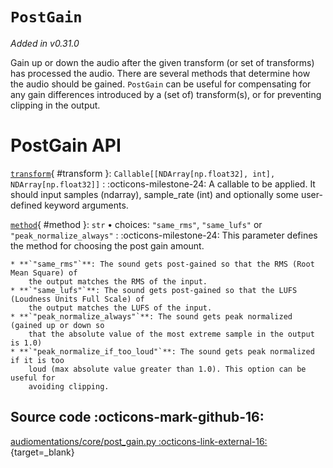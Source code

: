 # `PostGain`

_Added in v0.31.0_

Gain up or down the audio after the given transform (or set of transforms) has
processed the audio. There are several methods that determine how the audio should
be gained. `PostGain` can be useful for compensating for any gain differences introduced
by a (set of) transform(s), or for preventing clipping in the output.

# PostGain API

[`transform`](#transform){ #transform }: `Callable[[NDArray[np.float32], int], NDArray[np.float32]]`
:   :octicons-milestone-24: A callable to be applied. It should input
    samples (ndarray), sample_rate (int) and optionally some user-defined
    keyword arguments.

[`method`](#method){ #method }: `str` • choices: `"same_rms"`, `"same_lufs"` or `"peak_normalize_always"`
:   :octicons-milestone-24: This parameter defines the method for choosing the post gain amount.

    * **`"same_rms"`**: The sound gets post-gained so that the RMS (Root Mean Square) of
        the output matches the RMS of the input.
    * **`"same_lufs"`**: The sound gets post-gained so that the LUFS (Loudness Units Full Scale) of
        the output matches the LUFS of the input.
    * **`"peak_normalize_always"`**: The sound gets peak normalized (gained up or down so
        that the absolute value of the most extreme sample in the output is 1.0)
    * **`"peak_normalize_if_too_loud"`**: The sound gets peak normalized if it is too
        loud (max absolute value greater than 1.0). This option can be useful for
        avoiding clipping.

## Source code :octicons-mark-github-16:

[audiomentations/core/post_gain.py :octicons-link-external-16:](https://github.com/iver56/audiomentations/blob/main/audiomentations/core/post_gain.py){target=_blank}
